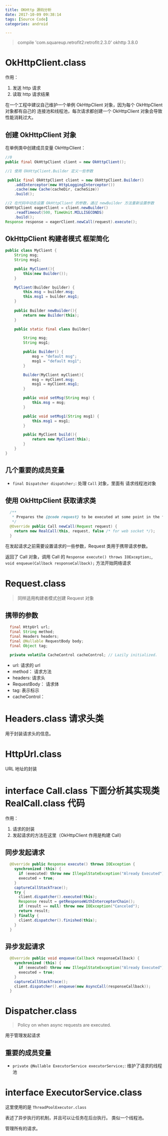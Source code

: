 ```yaml
---
title: OKHttp 源码分析
date: 2017-10-09 09:38:14
tags: [Source Code]
categories: android

---
```


>compile 'com.squareup.retrofit2:retrofit:2.3.0'
>okhttp 3.8.0

# OkHttpClient.class 

作用：

1. 发送 http 请求
2. 读取 http 请求结果

在一个工程中建议自己维护一个单例 OkHttpClient 对象，因为每个 OkHttpClient 对象都有自己的 连接池和线程池，每次请求都创建一个 OkHttpClient 对象会导致性能消耗过大。

## 创建 OkHttpClient 对象

在单例类中创建成员变量 OkHttpClient：

```java
//0
public final OkHttpClient client = new OkHttpClient();

//1 使用 OkHttpClient.Builder 定义一些参数

 public final OkHttpClient client = new OkHttpClient.Builder()
    .addInterceptor(new HttpLoggingInterceptor())
    .cache(new Cache(cacheDir, cacheSize))
    .build();

//2 在代码中动态设置 OkHttpClient 的参数，通过 newBuilder 方法重新设置参数
OkHttpClient eagerClient = client.newBuilder()
    .readTimeout(500, TimeUnit.MILLISECONDS)
    .build();
Response response = eagerClient.newCall(request).execute();
```


<!--more-->


## OkHttpClient 构建者模式 框架简化

```java
public class MyClient {
    String msg;
    String msg1;

    public MyClient(){
        this(new Builder());
    }

    MyClient(Builder builder) {
        this.msg = builder.msg;
        this.msg1 = builder.msg1;
    }
    
    public Builder newBuilder(){
        return new Builder(this);
    }

    public static final class Builder{

        String msg;
        String msg1;

        public Builder() {
            msg = "default msg";
            msg1 = "default msg1";
        }

        Builder(MyClient myClient){
            msg = myClient.msg;
            msg1 = myClient.msg1;
        }

        public void setMsg(String msg) {
            this.msg = msg;
        }

        public void setMsg1(String msg1) {
            this.msg1 = msg1;
        }

        public MyClient build(){
            return new MyClient(this);
        }
    }
}
```


## 几个重要的成员变量

- `final Dispatcher dispatcher;`: 处理 `Call` 对象，里面有 请求线程池对象


## 使用 OkHttpClient 获取请求类

```java
  /**
   * Prepares the {@code request} to be executed at some point in the future.
   */
  @Override public Call newCall(Request request) {
    return new RealCall(this, request, false /* for web socket */);
  }
```

在发起请求之前需要设置请求的一些参数，Request 类用于携带请求参数。

返回了 Call 对象，调用 Call 的 `Response execute() throws IOException;`, `void enqueue(Callback responseCallback);` 方法开始网络请求

# Request.class

>同样适用构建者模式创建 Request 对象

## 携带的参数

```java
  final HttpUrl url;
  final String method;
  final Headers headers;
  final @Nullable RequestBody body;
  final Object tag;

  private volatile CacheControl cacheControl; // Lazily initialized.
```

- url: 请求的 url
- method： 请求方法
- headers: 请求头
- RequestBody： 请求体
- tag: 表示标示
- cacheControl：

# Headers.class 请求头类

用于封装请求头的信息。

# HttpUrl.class

URL 地址的封装

# interface Call.class 下面分析其实现类 RealCall.class 代码

作用：

1. 请求的封装
2. 发起请求的方法在这里（OkHttpClient 作用是构建 Call）

## 同步发起请求

```java
  @Override public Response execute() throws IOException {
    synchronized (this) {
      if (executed) throw new IllegalStateException("Already Executed");
      executed = true;
    }
    captureCallStackTrace();
    try {
      client.dispatcher().executed(this);
      Response result = getResponseWithInterceptorChain();
      if (result == null) throw new IOException("Canceled");
      return result;
    } finally {
      client.dispatcher().finished(this);
    }
  }
```

## 异步发起请求

```java
  @Override public void enqueue(Callback responseCallback) {
    synchronized (this) {
      if (executed) throw new IllegalStateException("Already Executed");
      executed = true;
    }
    captureCallStackTrace();
    client.dispatcher().enqueue(new AsyncCall(responseCallback));
  }
```

# Dispatcher.class 

>Policy on when async requests are executed.

用于管理发起请求

## 重要的成员变量

- `private @Nullable ExecutorService executorService;`: 维护了请求的线程池


# interface ExecutorService.class

这里使用的是 `ThreadPoolExecutor.class` 

表述了异步执行的机制，并且可以让任务在后台执行。 类似一个线程池。

管理所有的请求。

